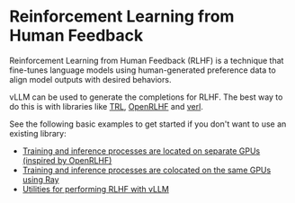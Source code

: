 # Reinforcement Learning from Human Feedback

Reinforcement Learning from Human Feedback (RLHF) is a technique that fine-tunes language models using human-generated preference data to align model outputs with desired behaviors.

vLLM can be used to generate the completions for RLHF. The best way to do this is with libraries like [TRL](https://github.com/huggingface/trl), [OpenRLHF](https://github.com/OpenRLHF/OpenRLHF) and [verl](https://github.com/volcengine/verl).

See the following basic examples to get started if you don't want to use an existing library:

- [Training and inference processes are located on separate GPUs (inspired by OpenRLHF)](https://docs.vllm.ai/en/latest/getting_started/examples/rlhf.html)
- [Training and inference processes are colocated on the same GPUs using Ray](https://docs.vllm.ai/en/latest/getting_started/examples/rlhf_colocate.html)
- [Utilities for performing RLHF with vLLM](https://docs.vllm.ai/en/latest/getting_started/examples/rlhf_utils.html)

